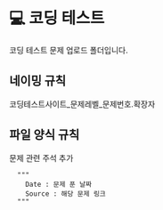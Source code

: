 # 💻 코딩 테스트
코딩 테스트 문제 업로드 폴더입니다.

## 네이밍 규칙

코딩테스트사이트_문제레벨_문제번호.확장자

## 파일 양식 규칙

문제 관련 주석 추가
```
  """
    Date : 문제 푼 날짜
    Source : 해당 문제 링크
  """
```
